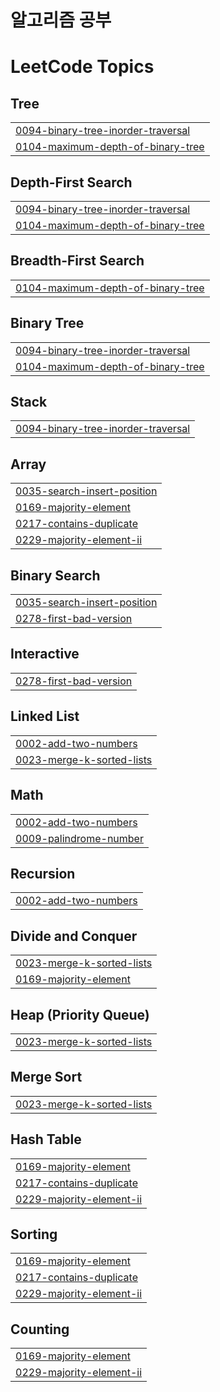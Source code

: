# 알고리즘 공부

<!---LeetCode Topics Start-->
# LeetCode Topics
## Tree
|  |
| ------- |
| [0094-binary-tree-inorder-traversal](https://github.com/garudanish/algorithm/tree/master/0094-binary-tree-inorder-traversal) |
| [0104-maximum-depth-of-binary-tree](https://github.com/garudanish/algorithm/tree/master/0104-maximum-depth-of-binary-tree) |
## Depth-First Search
|  |
| ------- |
| [0094-binary-tree-inorder-traversal](https://github.com/garudanish/algorithm/tree/master/0094-binary-tree-inorder-traversal) |
| [0104-maximum-depth-of-binary-tree](https://github.com/garudanish/algorithm/tree/master/0104-maximum-depth-of-binary-tree) |
## Breadth-First Search
|  |
| ------- |
| [0104-maximum-depth-of-binary-tree](https://github.com/garudanish/algorithm/tree/master/0104-maximum-depth-of-binary-tree) |
## Binary Tree
|  |
| ------- |
| [0094-binary-tree-inorder-traversal](https://github.com/garudanish/algorithm/tree/master/0094-binary-tree-inorder-traversal) |
| [0104-maximum-depth-of-binary-tree](https://github.com/garudanish/algorithm/tree/master/0104-maximum-depth-of-binary-tree) |
## Stack
|  |
| ------- |
| [0094-binary-tree-inorder-traversal](https://github.com/garudanish/algorithm/tree/master/0094-binary-tree-inorder-traversal) |
## Array
|  |
| ------- |
| [0035-search-insert-position](https://github.com/garudanish/algorithm/tree/master/0035-search-insert-position) |
| [0169-majority-element](https://github.com/garudanish/algorithm/tree/master/0169-majority-element) |
| [0217-contains-duplicate](https://github.com/garudanish/algorithm/tree/master/0217-contains-duplicate) |
| [0229-majority-element-ii](https://github.com/garudanish/algorithm/tree/master/0229-majority-element-ii) |
## Binary Search
|  |
| ------- |
| [0035-search-insert-position](https://github.com/garudanish/algorithm/tree/master/0035-search-insert-position) |
| [0278-first-bad-version](https://github.com/garudanish/algorithm/tree/master/0278-first-bad-version) |
## Interactive
|  |
| ------- |
| [0278-first-bad-version](https://github.com/garudanish/algorithm/tree/master/0278-first-bad-version) |
## Linked List
|  |
| ------- |
| [0002-add-two-numbers](https://github.com/garudanish/algorithm/tree/master/0002-add-two-numbers) |
| [0023-merge-k-sorted-lists](https://github.com/garudanish/algorithm/tree/master/0023-merge-k-sorted-lists) |
## Math
|  |
| ------- |
| [0002-add-two-numbers](https://github.com/garudanish/algorithm/tree/master/0002-add-two-numbers) |
| [0009-palindrome-number](https://github.com/garudanish/algorithm/tree/master/0009-palindrome-number) |
## Recursion
|  |
| ------- |
| [0002-add-two-numbers](https://github.com/garudanish/algorithm/tree/master/0002-add-two-numbers) |
## Divide and Conquer
|  |
| ------- |
| [0023-merge-k-sorted-lists](https://github.com/garudanish/algorithm/tree/master/0023-merge-k-sorted-lists) |
| [0169-majority-element](https://github.com/garudanish/algorithm/tree/master/0169-majority-element) |
## Heap (Priority Queue)
|  |
| ------- |
| [0023-merge-k-sorted-lists](https://github.com/garudanish/algorithm/tree/master/0023-merge-k-sorted-lists) |
## Merge Sort
|  |
| ------- |
| [0023-merge-k-sorted-lists](https://github.com/garudanish/algorithm/tree/master/0023-merge-k-sorted-lists) |
## Hash Table
|  |
| ------- |
| [0169-majority-element](https://github.com/garudanish/algorithm/tree/master/0169-majority-element) |
| [0217-contains-duplicate](https://github.com/garudanish/algorithm/tree/master/0217-contains-duplicate) |
| [0229-majority-element-ii](https://github.com/garudanish/algorithm/tree/master/0229-majority-element-ii) |
## Sorting
|  |
| ------- |
| [0169-majority-element](https://github.com/garudanish/algorithm/tree/master/0169-majority-element) |
| [0217-contains-duplicate](https://github.com/garudanish/algorithm/tree/master/0217-contains-duplicate) |
| [0229-majority-element-ii](https://github.com/garudanish/algorithm/tree/master/0229-majority-element-ii) |
## Counting
|  |
| ------- |
| [0169-majority-element](https://github.com/garudanish/algorithm/tree/master/0169-majority-element) |
| [0229-majority-element-ii](https://github.com/garudanish/algorithm/tree/master/0229-majority-element-ii) |
<!---LeetCode Topics End-->